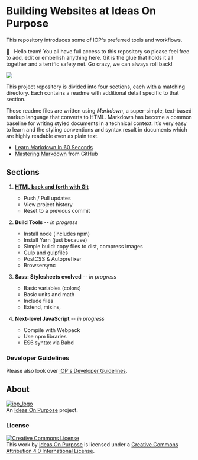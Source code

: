 # Building Websites at Ideas On Purpose

This repository introduces some of IOP's preferred tools and workflows.

👋 &nbsp; Hello team! You all have full access to this repository so please feel free to add, edit or embellish anything here. Git is the glue that holds it all together and a terrific safety net. Go crazy, we can always roll back!

![](https://gist.githubusercontent.com/joemaller/2eb446dbf557590a7c888777ff3cad01/raw/89a2250795087fe561c63f721d5c4fc2d856b63f/game.jpg)

This project repository is divided into four sections, each with a matching directory. Each contains a readme with additional detail specific to that section.

Those readme files are written using _Markdown_, a super-simple, text-based markup language that converts to HTML. Markdown has become a common baseline for writing styled documents in a technical context. It’s very easy to learn and the styling conventions and syntax result in documents which are highly readable even as plain text.

* [Learn Markdown In 60 Seconds](http://commonmark.org/help/)
* [Mastering Markdown](https://guides.github.com/features/mastering-markdown/) from GitHub

## Sections

1.  [**HTML back and forth with Git**](section-1)

    * Push / Pull updates
    * View project history
    * Reset to a previous commit

2.  **Build Tools** -- _in progress_

    * Install node (includes npm)
    * Install Yarn (just because)
    * Simple build: copy files to dist, compress images
    * Gulp and gulpfiles
    * PostCSS & Autoprefixer
    * Browsersync

3.  **Sass: Stylesheets evolved** -- _in progress_

    * Basic variables (colors)
    * Basic units and math
    * Include files
    * Extend, mixins,

4.  **Next-level JavaScript** -- _in progress_
    * Compile with Webpack
    * Use npm libraries
    * ES6 syntax via Babel

### Developer Guidelines

Please also look over [IOP's Developer Guidelines](https://github.com/ideasonpurpose/developer-guidelines).

## About

[![iop_logo](https://cloud.githubusercontent.com/assets/8320/9443542/944a8bce-4a4f-11e5-9d2f-54999b1687d5.png)][iop]  
An [Ideas On Purpose][iop] project.

### License

<p><a rel="license" href="http://creativecommons.org/licenses/by/4.0/"><img alt="Creative Commons License" style="border-width:0" src="https://i.creativecommons.org/l/by/4.0/88x31.png" /></a><br />This <span xmlns:dct="http://purl.org/dc/terms/" href="http://purl.org/dc/dcmitype/Text" rel="dct:type">work</span> by <a xmlns:cc="http://creativecommons.org/ns#" href="http://ideasonpurpose.com" property="cc:attributionName" rel="cc:attributionURL">Ideas On Purpose</a> is licensed under a <a rel="license" href="http://creativecommons.org/licenses/by/4.0/">Creative Commons Attribution 4.0 International License</a>.</p>

[iop]: http://ideasonpurpose.com
